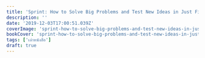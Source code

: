 ```yaml
---
title: 'Sprint: How to Solve Big Problems and Test New Ideas in Just Five Days'
description: ''
date: '2019-12-03T17:00:51.039Z'
coverImage: 'sprint-how-to-solve-big-problems-and-test-new-ideas-in-just-five-days-cover-image.jpg'
bookCover: 'sprint-how-to-solve-big-problems-and-test-new-ideas-in-just-five-days-book-cover.jpg'
tags: ['เล่าหนังสือ']
draft: true
---
```

